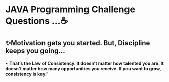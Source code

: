 # JAVA Programming Challenge Questions ...☕
## ✨Motivation gets you started. But, Discipline keeps you going...
#### ~ That’s the Law of Consistency. It doesn’t matter how talented you are. It doesn’t matter how many opportunities you receive. If you want to grow, consistency is key."

